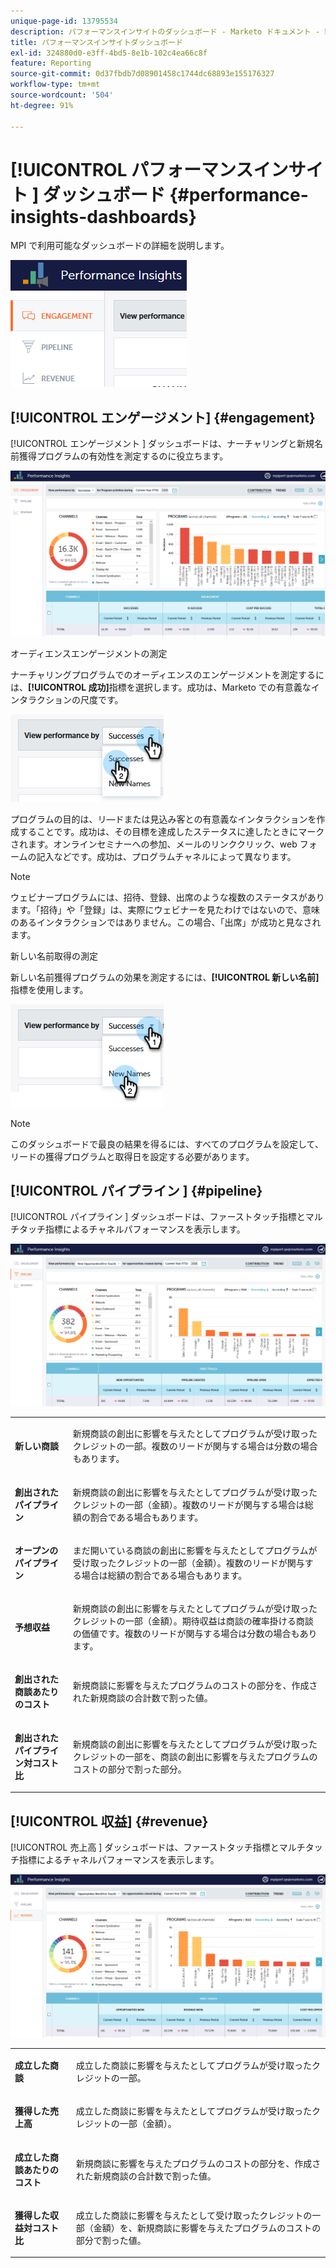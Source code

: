 ```yaml
---
unique-page-id: 13795534
description: パフォーマンスインサイトのダッシュボード - Marketo ドキュメント - 製品ドキュメント
title: パフォーマンスインサイトダッシュボード
exl-id: 324880d0-e3ff-4bd5-8e1b-102c4ea66c8f
feature: Reporting
source-git-commit: 0d37fbdb7d08901458c1744dc68893e155176327
workflow-type: tm+mt
source-wordcount: '504'
ht-degree: 91%

---
```


# [!UICONTROL  パフォーマンスインサイト ] ダッシュボード {#performance-insights-dashboards}

MPI で利用可能なダッシュボードの詳細を説明します。

![](assets/1-4.png)

## [!UICONTROL エンゲージメント] {#engagement}

[!UICONTROL  エンゲージメント ] ダッシュボードは、ナーチャリングと新規名前獲得プログラムの有効性を測定するのに役立ちます。

![](assets/two-3.png)

オーディエンスエンゲージメントの測定

ナーチャリングプログラムでのオーディエンスのエンゲージメントを測定するには、**[!UICONTROL 成功]**&#x200B;指標を選択します。成功は、Marketo での有意義なインタラクションの尺度です。

![](assets/3-4.png)

プログラムの目的は、リ―ドまたは見込み客との有意義なインタラクションを作成することです。成功は、その目標を達成したステータスに達したときにマークされます。オンラインセミナーへの参加、メールのリンククリック、web フォームの記入などです。成功は、プログラムチャネルによって異なります。

>[!NOTE]
>
>ウェビナープログラムには、招待、登録、出席のような複数のステータスがあります。「招待」や「登録」は、実際にウェビナーを見たわけではないので、意味のあるインタラクションではありません。この場合、「出席」が成功と見なされます。

新しい名前取得の測定

新しい名前獲得プログラムの効果を測定するには、**[!UICONTROL 新しい名前]**&#x200B;指標を使用します。

![](assets/4-3.png)

>[!NOTE]
>
>このダッシュボードで最良の結果を得るには、すべてのプログラムを設定して、リードの獲得プログラムと取得日を設定する必要があります。

## [!UICONTROL  パイプライン ] {#pipeline}

[!UICONTROL  パイプライン ] ダッシュボードは、ファーストタッチ指標とマルチタッチ指標によるチャネルパフォーマンスを表示します。

![](assets/five-1.png)

<table> 
 <tbody> 
  <tr> 
   <td><p><strong><span class="uicontrol">新しい商談</span></strong></p></td> 
   <td><p>新規商談の創出に影響を与えたとしてプログラムが受け取ったクレジットの一部。複数のリードが関与する場合は分数の場合もあります。</p></td> 
  </tr> 
  <tr> 
   <td><p><strong><span class="uicontrol">創出されたパイプライン</span></strong></p></td> 
   <td><p>新規商談の創出に影響を与えたとしてプログラムが受け取ったクレジットの一部（金額）。複数のリードが関与する場合は総額の割合である場合もあります。</p></td> 
  </tr> 
  <tr> 
   <td><p><strong><span class="uicontrol">オープンのパイプライン</span></strong></p></td> 
   <td><p>まだ開いている商談の創出に影響を与えたとしてプログラムが受け取ったクレジットの一部（金額）。複数のリードが関与する場合は総額の割合である場合もあります。</p></td> 
  </tr> 
  <tr> 
   <td><p><strong><span class="uicontrol">予想収益</span></strong></p></td> 
   <td><p>新規商談の創出に影響を与えたとしてプログラムが受け取ったクレジットの一部（金額）。期待収益は商談の確率掛ける商談の価値です。複数のリードが関与する場合は分数の場合もあります。</p></td> 
  </tr> 
  <tr> 
   <td><p><strong><span class="uicontrol">創出された商談あたりのコスト</span></strong></p></td> 
   <td><p>新規商談に影響を与えたプログラムのコストの部分を、作成された新規商談の合計数で割った値。</p></td> 
  </tr> 
  <tr> 
   <td><p><strong><span class="uicontrol">創出されたパイプライン対コスト比</span></strong></p></td> 
   <td><p>新規商談の創出に影響を与えたとしてプログラムが受け取ったクレジットの一部を、商談の創出に影響を与えたプログラムのコストの部分で割った部分。</p></td> 
  </tr> 
 </tbody> 
</table>

## [!UICONTROL 収益] {#revenue}

[!UICONTROL  売上高 ] ダッシュボードは、ファーストタッチ指標とマルチタッチ指標によるチャネルパフォーマンスを表示します。

![](assets/six-1.png)

<table> 
 <tbody> 
  <tr> 
   <td><p><strong><span class="uicontrol">成立した商談</span></strong></p></td> 
   <td><p>成立した商談に影響を与えたとしてプログラムが受け取ったクレジットの一部。</p></td> 
  </tr> 
  <tr> 
   <td><p><strong><span class="uicontrol">獲得した売上高</span></strong></p></td> 
   <td><p>成立した商談に影響を与えたとしてプログラムが受け取ったクレジットの一部（金額）。</p></td> 
  </tr> 
  <tr> 
   <td><p><strong><span class="uicontrol">成立した商談あたりのコスト</span></strong></p></td> 
   <td><p>新規商談に影響を与えたプログラムのコストの部分を、作成された新規商談の合計数で割った値。</p></td> 
  </tr> 
  <tr> 
   <td><p><strong><span class="uicontrol">獲得した収益対コスト比</span></strong></p></td> 
   <td><p>成立した商談に影響を与えたとして受け取ったクレジットの一部（金額）を、新規商談に影響を与えたプログラムのコストの部分で割った値。</p></td> 
  </tr> 
 </tbody> 
</table>
